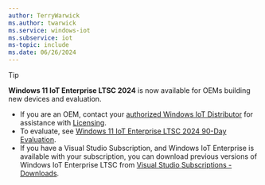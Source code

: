 ```yaml
---
author: TerryWarwick
ms.author: twarwick
ms.service: windows-iot
ms.subservice: iot
ms-topic: include
ms.date: 06/26/2024
---
```


> [!TIP]
> **Windows 11 IoT Enterprise LTSC 2024** is now available for OEMs building new devices and evaluation.
>
> - If you are an OEM, contact your [authorized Windows IoT Distributor](../iot-enterprise/windows-iot-distributors.md) for assistance with [Licensing](../iot-enterprise/Commercialization/Licensing.md).
> - To evaluate, see [Windows 11 IoT Enterprise LTSC 2024 90-Day Evaluation](https://aka.ms/winioteval).
> - If you have a Visual Studio Subscription, and Windows IoT Enterprise is available with your subscription, you can download previous versions of Windows IoT Enterprise LTSC from [Visual Studio Subscriptions - Downloads](https://my.visualstudio.com/Downloads?q=IoT%20Enterprise%20LTSC&pgroup=).

